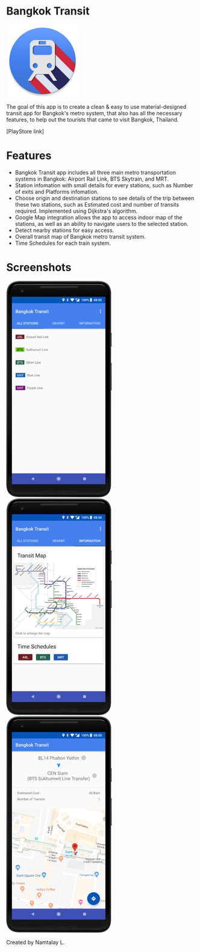 # Bangkok Transit

<img src="app/src/main/res/mipmap-xxxhdpi/ic_bangkok_transit_logo.png"/>

The goal of this app is to create a clean & easy to use material-designed transit app for Bangkok's metro system, that also has all the necessary features, to help out the tourists that came to visit Bangkok, Thailand.

[PlayStore link]

# Features

  - Bangkok Transit app includes all three main metro transportation systems in Bangkok: Airport Rail Link, BTS Skytrain, and MRT.  
  - Station infomation with small details for every stations, such as Number of exits and Platforms infomation.
  - Choose origin and destination stations to see details of the trip between these two stations, such as Estimated cost and number of transits required. Implemented using Dijkstra's algorithm.
  - Google Map integration allows the app to access indoor map of the stations, as well as an ability to navigate users to the selected station.
  - Detect nearby stations for easy access.
  - Overall transit map of Bangkok metro transit system.
  - Time Schedules for each train system.


# Screenshots
<img src="readme_resources/screenshot_tab1.png" width="280"/> <img src="readme_resources/screenshot_tab3.png" width="280"/> <img src="readme_resources/screenshot_tripInfo.png" width="280"/>

Created by Namtalay L.
